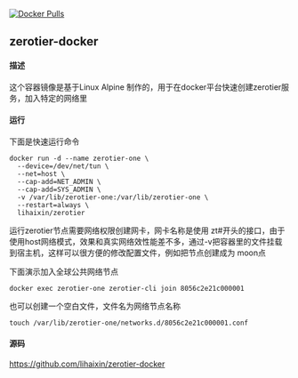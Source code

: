 [![Docker Pulls](https://img.shields.io/docker/pulls/lihaixin/zerotier)](https://hub.docker.com/r/lihaixin/zerotier)

## zerotier-docker

#### 描述

这个容器镜像是基于Linux Alpine 制作的，用于在docker平台快速创建zerotier服务，加入特定的网络里

#### 运行

下面是快速运行命令

    docker run -d --name zerotier-one \
      --device=/dev/net/tun \
      --net=host \
      --cap-add=NET_ADMIN \
      --cap-add=SYS_ADMIN \
      -v /var/lib/zerotier-one:/var/lib/zerotier-one \
      --restart=always \
      lihaixin/zerotier



运行zerotier节点需要网络权限创建网卡，网卡名称是使用 zt#开头的接口，由于使用host网络模式，效果和真实网络效性能差不多，通过-v把容器里的文件挂载到宿主机，这样可以很方便的修改配置文件，例如把节点创建成为 moon点



下面演示加入全球公共网络节点

    docker exec zerotier-one zerotier-cli join 8056c2e21c000001


也可以创建一个空白文件，文件名为网络节点名称

    touch /var/lib/zerotier-one/networks.d/8056c2e21c000001.conf

#### 源码

https://github.com/lihaixin/zerotier-docker
